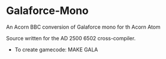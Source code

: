 # Galaforce-Mono
An Acorn BBC conversion of Galaforce mono for th Acorn Atom

Source written for the AD 2500 6502 cross-compiler.

* To create gamecode: MAKE GALA
